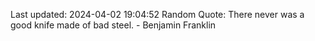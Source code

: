 Last updated: 2024-04-02 19:04:52
Random Quote: There never was a good knife made of bad steel. - Benjamin Franklin